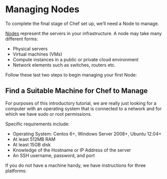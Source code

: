 # Managing Nodes

To complete the final stage of Chef set up, we’ll need a Node to manage.

[Nodes](/concepts/nodes) represent the servers in your infrastructure. A node may take many different forms:

* Physical servers
* Virtual machines (VMs)
* Compute instances in a public or private cloud environment
* Network elements such as switches, routers etc.

Follow these last two steps to begin managing your first Node:

## Find a Suitable Machine for Chef to Manage

For purposes of this introductory tutorial, we are really just looking for a computer with an operating system that is connected to a network and for which we have sudo or root permissions.

Specific requirements include:

* Operating System: Centos 6+, Windows Server 2008+, Ubuntu 12.04+
* At least 512MB RAM
* At least 15GB disk
* Knowledge of the Hostname or IP Address of the server
* An SSH username, password, and port

If you do not have a machine handy, we have instructions for three platforms:
